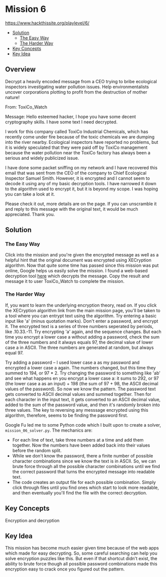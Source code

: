 # Mission 6
https://www.hackthissite.org/playlevel/6/

- [Solution](#solution)
  * [The Easy Way](#the-easy-way)
  * [The Harder Way](#the-harder-way)
- [Key Concepts](#key-concepts)
- [Key Idea](#key-idea)

## Overview
Decrypt a heavily encoded message from a CEO trying to bribe ecological inspectors investigating water pollution issues. Help environmentalists uncover corporations plotting to profit from the destruction of mother nature!

From: ToxiCo_Watch

Message: Hello esteemed hacker, I hope you have some decent cryptography skills. I have some text I need decrypted.

I work for this company called ToxiCo Industrial Chemicals, which has recently come under fire because of the toxic chemicals we are dumping into the river nearby. Ecological inspectors have reported no problems, but it is widely speculated that they were paid off by ToxiCo management because the water pollution near the ToxiCo factory has always been a serious and widely publicized issue.

I have done some packet sniffing on my network and I have recovered this email that was sent from the CEO of the company to Chief Ecological Inspector Samuel Smith. However, it is encrypted and I cannot seem to decode it using any of my basic decryption tools. I have narrowed it down to the algorithm used to encrypt it, but it is beyond my scope. I was hoping you can take a look at it.

Please check it out, more details are on the page. If you can unscramble it and reply to this message with the original text, it would be much appreciated. Thank you.

## Solution
### The Easy Way
Click into the mission and you're given the encrypted message as well as a helpful hint that the original document was encrypted using XECryption algorithm. Now that quite some time has passed since this mission was put online, Google helps us easily solve the mission. I found a web-based decryption tool [here](http://telmo.pt/xecryption/) which decrypts the message. Copy the result and message it to user ToxiCo_Watch to complete the mission.

### The Harder Way
If, you want to learn the underlying encryption theory, read on. If you click the XECryption algorithm link from the main mission page, you'll be taken to a tool where you can entrypt text using the algorithm. Try entering a basic input like 'a' (minus quotation marks). Don't enter a password, and encrypt it. The encrypted text is a series of three numbers seperated by periods, like .10.33.-11. Try encrypting 'a' again, and the sequence changes. But each time you encrypt a lower case a without adding a password, check the sum of the three numbers and it always equals 97, the decimal value of lower case a in ASCII. The three numbers are generated at random, but always equal 97.

Try adding a password – I used lower case a as my password and encrypted a lower case a again. The numbers changed, but this time they summed to 194, or 97 * 2. Try changing the password to something like 'ab' and see what happens en you encrypt a lower case a: it sums to 292, or 97 (the lower case a as an input) + 198 (the sum of 97 + 98, the ASCII decimal values of the password). So now we know the pattern. The password text gets converted to ASCII decimal values and summed together. Then for each character in the input text, it gets converted to an ASCII decimal value, added to the sum of the password value, and then it's randomly broken into three values. The key to reversing any messsage encrypted using this algorithm, therefore, seems to be finding the password first.

Google Fu led me to some Python code which I built upon to create a solver, `mission_06_solver.py`. The mechanics are:
* For each line of text, take three numbers at a time and add them together. Now the numbers have been added back into their values before the random split.
* While we don't know the password, there a finite number of possible character combinations since we know the text is in ASCII. So, we can brute force through all the possible character combinations until we find the correct password that turns the encrypted message into readable text.
* The code creates an output file for each possible combination. Simply click through files until you find ones which start to look more readable, and then eventually you'll find the file with the correct decryption.

## Key Concepts
Encryption and decryption

## Key Idea
This mission has become much easier given time because of the web apps which made for easy decrypting. So, some careful searching can help you solve encryption puzzles like this. But even if that shortcut didn't exist, the ability to brute force though all possible password combinations made this encryption easy to crack once you figured out the pattern.